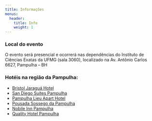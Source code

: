 ```yaml
---
title: Informações
menus:
  header:
    title: Info
    weight: 1
---
```

### Local do evento 

O evento será presencial e ocorrerá nas dependências do Instituto de Ciências Exatas da UFMG (sala 3060), 
localizado na Av. Antônio Carlos 6627, Pampulha – BH

### Hotéis na região da Pampulha:

- [Bristol Jaraguá Hotel](https://www.bristoljaraguahotel.com.br/)
- [San Diego Suítes Pampulha](https://www.nobilehoteis.com.br/minas-gerais/belo-horizonte/san-diego-suites-pampulha/)
- [Pampulha Lieu Apart Hotel](https://www.pampulhalieu.com.br/)
- [Pousada Sossego da Pampulha](https://sossegodapampulha.com.br/)
- [Nobile Inn Pampulha](https://www.nobilehoteis.com.br/minas-gerais/belo-horizonte/nobile-inn-pampulha/)
- [Quality Hotel Pampulha](https://qualityhotelpampulha.com-hotel.com/pt/)
